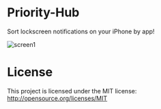 Priority-Hub
============

Sort lockscreen notifications on your iPhone by app!

![screen1](https://raw.githubusercontent.com/thomasfinch/Priority-Hub/master/images/screenshot%201.png)


License
============
This project is licensed under the MIT license: http://opensource.org/licenses/MIT
